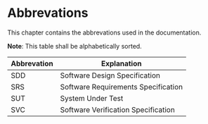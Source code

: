 # Abbrevations

This chapter contains the abbrevations used in the documentation.

**Note**: This table shall be alphabetically sorted.

Abbrevation | Explanation
------------|------------
SDD         | Software Design Specification
SRS         | Software Requirements Specification
SUT         | System Under Test
SVC         | Software Verification Specification
